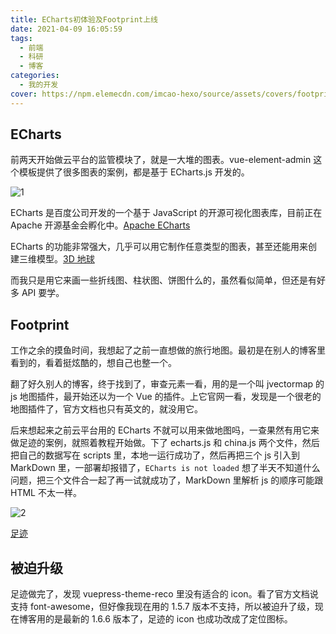 ```yaml
---
title: ECharts初体验及Footprint上线
date: 2021-04-09 16:05:59
tags:
  - 前端
  - 科研
  - 博客
categories:
  - 我的开发
cover: https://npm.elemecdn.com/imcao-hexo/source/assets/covers/footprint.jpg
---
```


## ECharts

前两天开始做云平台的监管模块了，就是一大堆的图表。vue-element-admin 这个模板提供了很多图表的案例，都是基于 ECharts.js 开发的。

![1](https://npm.elemecdn.com/imcao-hexo/source/_posts/development/echarts/1.jpg)

ECharts 是百度公司开发的一个基于 JavaScript 的开源可视化图表库，目前正在 Apache 开源基金会孵化中。[Apache ECharts](https://echarts.apache.org/zh/index.html)

ECharts 的功能非常强大，几乎可以用它制作任意类型的图表，甚至还能用来创建三维模型。[3D 地球](https://echarts.apache.org/examples/zh/editor.html?c=iron-globe&gl=1)

而我只是用它来画一些折线图、柱状图、饼图什么的，虽然看似简单，但还是有好多 API 要学。

## Footprint

工作之余的摸鱼时间，我想起了之前一直想做的旅行地图。最初是在别人的博客里看到的，看着挺炫酷的，想自己也整一个。

翻了好久别人的博客，终于找到了，审查元素一看，用的是一个叫 jvectormap 的 js 地图插件，最开始还以为一个 Vue 的插件。上它官网一看，发现是一个很老的地图插件了，官方文档也只有英文的，就没用它。

后来想起来之前云平台用的 ECharts 不就可以用来做地图吗，一查果然有用它来做足迹的案例，就照着教程开始做。下了 echarts.js 和 china.js 两个文件，然后把自己的数据写在 scripts 里，本地一运行成功了，然后再把三个 js 引入到 MarkDown 里，一部署却报错了，`ECharts is not loaded` 想了半天不知道什么问题，把三个文件合一起了再一试就成功了，MarkDown 里解析 js 的顺序可能跟 HTML 不太一样。

![2](https://npm.elemecdn.com/imcao-hexo/source/_posts/development/echarts/2.jpg)

[足迹](https://www.imcao.cn/footprint)

## 被迫升级

足迹做完了，发现 vuepress-theme-reco 里没有适合的 icon。看了官方文档说支持 font-awesome，但好像我现在用的 1.5.7 版本不支持，所以被迫升了级，现在博客用的是最新的 1.6.6 版本了，足迹的 icon 也成功改成了定位图标。
